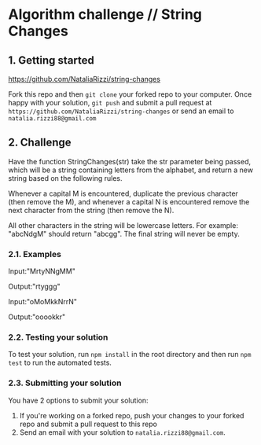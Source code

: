 # Algorithm challenge // String Changes

## 1. Getting started

https://github.com/NataliaRizzi/string-changes


Fork this repo and then `git clone` your forked repo to your computer. 
Once happy with your solution, `git push` and submit a pull request at `https://github.com/NataliaRizzi/string-changes` 
or send an email to `natalia.rizzi88@gmail.com`

## 2. Challenge

Have the function StringChanges(str) take the str parameter being passed, which will be a string containing letters 
from the alphabet, and return a new string based on the following rules.

Whenever a capital M is encountered, duplicate the previous character (then remove the M), and whenever a capital N 
is encountered remove the next character from the string (then remove the N).

All other characters in the string will be lowercase letters. For example: "abcNdgM" should 
return "abcgg". The final string will never be empty. 

### 2.1. Examples

Input:"MrtyNNgMM"

Output:"rtyggg"


Input:"oMoMkkNrrN"

Output:"ooookkr"


### 2.2. Testing your solution

To test your solution, run `npm install` in the root directory and then run `npm test` to run the automated tests.

### 2.3. Submitting your solution

You have 2 options to submit your solution:

1. If you're working on a forked repo, push your changes to your forked repo and submit a pull request to this repo
2. Send an email with your solution to `natalia.rizzi88@gmail.com`.